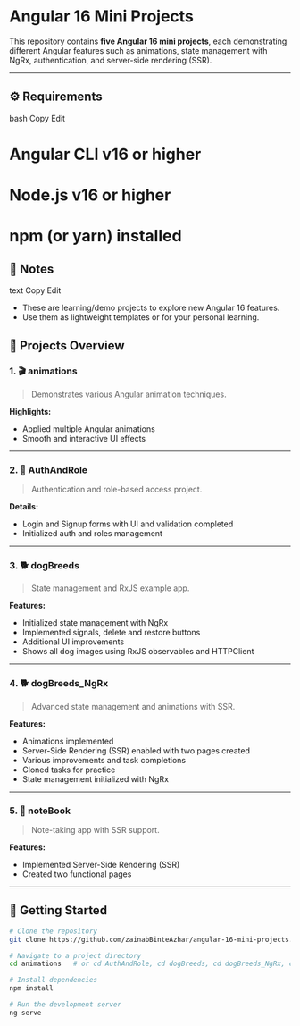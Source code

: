 # Angular 16 Mini Projects

This repository contains **five Angular 16 mini projects**, each demonstrating different Angular features such as animations, state management with NgRx, authentication, and server-side rendering (SSR).

---

## ⚙️ Requirements
bash
Copy
Edit
# Angular CLI v16 or higher
# Node.js v16 or higher
# npm (or yarn) installed

## 📝 Notes
text
Copy
Edit
- These are learning/demo projects to explore new Angular 16 features.
- Use them as lightweight templates or for your personal learning.

## 📁 Projects Overview

### 1. 🎬 animations

> Demonstrates various Angular animation techniques.

**Highlights:**
- Applied multiple Angular animations
- Smooth and interactive UI effects

---

### 2. 🔐 AuthAndRole

> Authentication and role-based access project.

**Details:**
- Login and Signup forms with UI and validation completed
- Initialized auth and roles management

---

### 3. 🐕 dogBreeds

> State management and RxJS example app.

**Features:**
- Initialized state management with NgRx
- Implemented signals, delete and restore buttons
- Additional UI improvements
- Shows all dog images using RxJS observables and HTTPClient

---

### 4. 🐕 dogBreeds_NgRx

> Advanced state management and animations with SSR.

**Features:**
- Animations implemented
- Server-Side Rendering (SSR) enabled with two pages created
- Various improvements and task completions
- Cloned tasks for practice
- State management initialized with NgRx

---

### 5. 📒 noteBook

> Note-taking app with SSR support.

**Features:**
- Implemented Server-Side Rendering (SSR)
- Created two functional pages

---

## 🚀 Getting Started

```bash
# Clone the repository
git clone https://github.com/zainabBinteAzhar/angular-16-mini-projects.git

# Navigate to a project directory
cd animations   # or cd AuthAndRole, cd dogBreeds, cd dogBreeds_NgRx, cd noteBook

# Install dependencies
npm install

# Run the development server
ng serve
